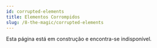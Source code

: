 ```yaml
---
id: corrupted-elements
title: Elementos Corrompidos
slug: /8-the-magic/corrupted-elements
---
```


Esta página está em construção e encontra-se indisponível.
